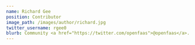 ```yaml
---
name: Richard Gee
position: Contributor
image_path: /images/author/richard.jpg
twitter_username: rgee0
blurb: Community <a href="https://twitter.com/openfaas">@openfaas</a>.
---
```


